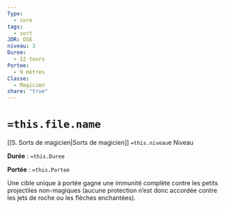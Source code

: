 ```yaml
---
Type:
  - core
tags:
  - sort
JDR: OSE
niveau: 3
Duree:
  - 12 tours
Portee:
  - 9 mètres
Classe:
  - Magicien
share: "true"
---
```

# `=this.file.name`  

[[5. Sorts de magicien|Sorts de magicien]] `=this.niveau`e Niveau

**Durée** : `=this.Duree` 

**Portée** : `=this.Portee`

Une cible unique à portée gagne une immunité complète contre les petits projectiles non-magiques (aucune protection n’est donc accordée contre les jets de roche ou les flèches enchantées).

